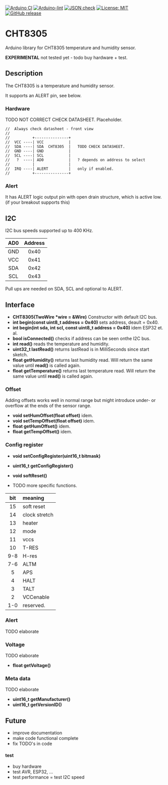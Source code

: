 [![Arduino CI](https://github.com/RobTillaart/CHT8305/workflows/Arduino%20CI/badge.svg)](https://github.com/marketplace/actions/arduino_ci)
[![Arduino-lint](https://github.com/RobTillaart/CHT8305/actions/workflows/arduino-lint.yml/badge.svg)](https://github.com/RobTillaart/CHT8305/actions/workflows/arduino-lint.yml)
[![JSON check](https://github.com/RobTillaart/CHT8305/actions/workflows/jsoncheck.yml/badge.svg)](https://github.com/RobTillaart/CHT8305/actions/workflows/jsoncheck.yml)
[![License: MIT](https://img.shields.io/badge/license-MIT-green.svg)](https://github.com/RobTillaart/CHT8305/blob/master/LICENSE)
[![GitHub release](https://img.shields.io/github/release/RobTillaart/CHT8305.svg?maxAge=3600)](https://github.com/RobTillaart/CHT8305/releases)

# CHT8305

Arduino library for CHT8305 temperature and humidity sensor.

**EXPERIMENTAL** not tested yet - todo buy hardware + test.


## Description

The CHT8305 is a temperature and humidity sensor.

It supports an ALERT pin, see below.


### Hardware


TODO  NOT CORRECT CHECK DATASHEET.
Placeholder.

```
//  Always check datasheet - front view
//
//          +---------------+
//  VCC ----| VCC           |
//  SDA ----| SDA  CHT8305  |   TODO CHECK DATASHEET.
//  GND ----| GND           |
//  SCL ----| SCL           |
//   ?  ----| AD0           |   ? depends on address to select
//          |               |
//  IRQ ----| ALERT         |   only if enabled.
//          +---------------+
```


### Alert

It has ALERT logic output pin with open drain structure, which is active low.
(if your breakout supports this)


## I2C 

I2C bus speeds supported up to 400 KHz.

|  AD0  |   Address  |
|:-----:|:----------:|
|  GND  |    0x40    |
|  VCC  |    0x41    |
|  SDA  |    0x42    |
|  SCL  |    0x43    |


Pull ups are needed on SDA, SCL and optional to ALERT.



## Interface

- **CHT8305(TwoWire \*wire = &Wire)** Constructor with default I2C bus.
- **int begin(const uint8_t address = 0x40)** sets address, deault = 0x40.
- **int begin(int sda, int scl, const uint8_t address = 0x40)** idem ESP32 et. al.
- **bool isConnected()** checks if address can be seen onthe I2C bus.
- **int read()** reads the temperature and humidity.
- **uint32_t lastRead()** returns lastRead is in MilliSeconds since start sketch.
- **float getHumidity()** returns last humidity read.
Will return the same value until **read()** is called again.
- **float getTemperature()** returns last temperature read.
Will return the same value until **read()** is called again.

  
### Offset

Adding offsets works well in normal range but might introduce 
under- or overflow at the ends of the sensor range.
  
- **void setHumOffset(float offset)** idem.
- **void setTempOffset(float offset)** idem.
- **float getHumOffset()** idem.
- **float getTempOffset()** idem.


### Config register 

- **void setConfigRegister(uint16_t bitmask)**
- **uint16_t getConfigRegister()**
- **void softReset()**


- TODO more specific functions.

|  bit  |  meaning        |
|:-----:|:----------------|
|  15   |  soft reset     |
|  14   |  clock stretch  |
|  13   |  heater         |
|  12   |  mode           |
|  11   |  vccs           |
|  10   |  T-RES          |
|  9-8  |  H-res          |
|  7-6  |  ALTM           |
|  5    |  APS            |
|  4    |  HALT           |
|  3    |  TALT           |
|  2    |  VCCenable      |
|  1-0  |  reserved.      |


### Alert

TODO elaborate


### Voltage

TODO elaborate

- **float getVoltage()**


### Meta data

TODO elaborate

- **uint16_t getManufacturer()** 
- **uint16_t getVersionID()**


## Future

- improve documentation
- make code functional complete
- fix TODO's in code


#### test

- buy hardware 
- test AVR, ESP32, ...
- test performance
= test I2C speed

